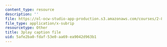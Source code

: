 ```yaml
---
content_type: resource
description: ''
file: https://ol-ocw-studio-app-production.s3.amazonaws.com/courses/2-830j-control-of-manufacturing-processes-sma-6303-spring-2008/5afe2ba0fdaf53e0aa69ea9042d963b1_zx_DA70lYww.vtt
file_type: application/x-subrip
resourcetype: Other
title: 3play caption file
uid: 5afe2ba0-fdaf-53e0-aa69-ea9042d963b1
---
```

